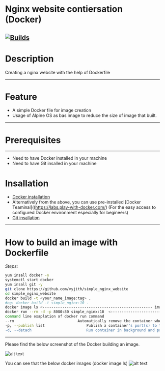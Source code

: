 # Nginx website contiersation (Docker)
[![Builds](https://travis-ci.org/joemccann/dillinger.svg?branch=master)](https://travis-ci.org/joemccann/dillinger)
-------------------------------------------------- 

# Description

Creating a nginx website with the help of Dockerfile 

-------------------------------------------------- 

# Feature

- A simple Docker file for image creation
- Usage of Alpine OS as bas image to reduce the size of image that built.

-------------------------------------------------- 

# Prerequisites

-------------------------------------------------- 
- Need to have Docker installed in your machine
- Need to have Git insalled in your machine

# Insallation

- [Dccker installation](https://docs.docker.com/engine/install/ubuntu/)
- Alternatively from the above, you can use pre-installed [Docker Teaminal]((https://labs.play-with-docker.com/) (For the easy access to configured Docker environment especially for begineers)
- [Git insallation](https://git-scm.com/download/linux)

-------------------------------------------------- 

# How to build an image with Dockerfile
_Steps:_
```sh 
yum insall docker -y
systemctl start docker
yum insall git -y
git clone https://github.com/vyjith/simple_nginx_website
cd simple_nginx_website
docker build -t <your_name_image:tag> .
#eg: docker build -t simple_nginx:10 .
docker image ls <-------------------------------------------------- image will list here 
docker run --rm -d -p 8080:80 simple_nginx:10  <-------------------------------------------------- Here we are running the image on port 8080
command line exaplation of docker run command
--rm                             Automatically remove the container when it exits
-p, --publish list                   Publish a container's port(s) to the host
-d, --detach                         Run container in background and print container ID
```
-------------------------------------------------- 

Please find the below screenshot of the Docker building an image.

![alt text](https://i.ibb.co/nMTksmQ/image.png)

You can see that the below docker images (docker image ls)
![alt text](https://i.ibb.co/s9x62VH/image.png)



